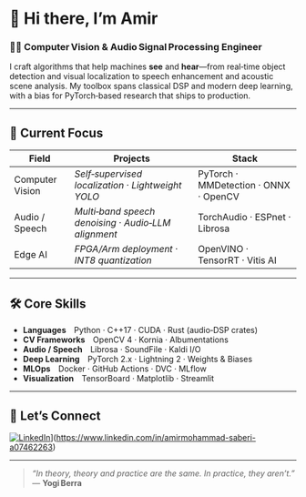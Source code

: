
# 👋 Hi there, I’m Amir

### 🧑‍🔬 Computer Vision & Audio Signal Processing Engineer

I craft algorithms that help machines **see** and **hear**—from real‑time object detection and visual localization to speech enhancement and acoustic scene analysis. My toolbox spans classical DSP and modern deep learning, with a bias for PyTorch‑based research that ships to production.

---

## 🔭 Current Focus

| Field | Projects | Stack |
|-------|----------|-------|
| Computer Vision | *Self‑supervised localization* · *Lightweight YOLO* | PyTorch · MMDetection · ONNX · OpenCV |
| Audio / Speech | *Multi‑band speech denoising* · *Audio‑LLM alignment* | TorchAudio · ESPnet · Librosa |
| Edge AI | *FPGA/Arm deployment* · *INT8 quantization* | OpenVINO · TensorRT · Vitis AI |

---

## 🛠️ Core Skills

- **Languages** Python · C++17 · CUDA · Rust (audio‑DSP crates)
- **CV Frameworks** OpenCV 4 · Kornia · Albumentations
- **Audio / Speech** Librosa · SoundFile · Kaldi I/O
- **Deep Learning** PyTorch 2.x · Lightning 2 · Weights & Biases
- **MLOps** Docker · GitHub Actions · DVC · MLflow
- **Visualization** TensorBoard · Matplotlib · Streamlit

---


## 🤝 Let’s Connect

[![LinkedIn](https://img.shields.io/badge/-LinkedIn-0A66C2?logo=Linkedin&logoColor=white)]([https://www.linkedin.com/in/yourprofile)](https://www.linkedin.com/in/amirmohammad-saberi-a07462263) 


---

> *“In theory, theory and practice are the same. In practice, they aren’t.”* — **Yogi Berra**

